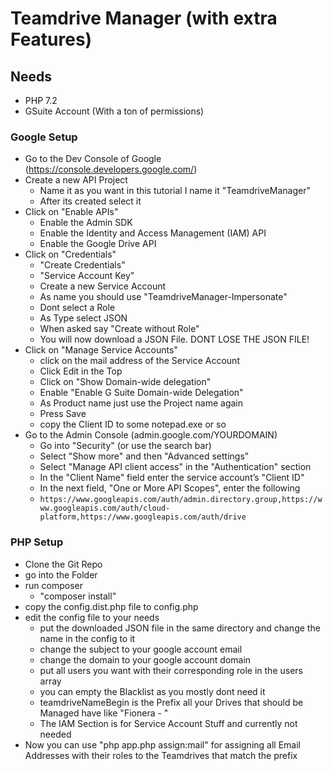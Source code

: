 # Teamdrive Manager (with extra Features)

## Needs
- PHP 7.2
- GSuite Account (With a ton of permissions)

### Google Setup
- Go to the Dev Console of Google (https://console.developers.google.com/)
- Create a new API Project
    - Name it as you want in this tutorial I name it "TeamdriveManager"
    - After its created select it
- Click on "Enable APIs"
    - Enable the Admin SDK
    - Enable the Identity and Access Management (IAM) API
    - Enable the Google Drive API
- Click on "Credentials"
    - "Create Credentials"
    - "Service Account Key"
    - Create a new Service Account
    - As name you should use "TeamdriveManager-Impersonate"
    - Dont select a Role
    - As Type select JSON
    - When asked say "Create without Role"
    - You will now download a JSON File. DONT LOSE THE JSON FILE!
- Click on "Manage Service Accounts"
    - click on the mail address of the Service Account
    - Click Edit in the Top
    - Click on "Show Domain-wide delegation"
    - Enable "Enable G Suite Domain-wide Delegation"
    - As Product name just use the Project name again
    - Press Save
    - copy the Client ID to some notepad.exe or so
- Go to the Admin Console (admin.google.com/YOURDOMAIN)
    - Go into "Security" (or use the search bar)
    - Select "Show more" and then "Advanced settings"
    - Select "Manage API client access" in the "Authentication" section
    - In the "Client Name" field enter the service account’s "Client ID"
    - In the next field, "One or More API Scopes", enter the following 
    - `https://www.googleapis.com/auth/admin.directory.group,https://www.googleapis.com/auth/cloud-platform,https://www.googleapis.com/auth/drive`

### PHP Setup
- Clone the Git Repo
- go into the Folder
- run composer
    - "composer install"
- copy the config.dist.php file to config.php
- edit the config file to your needs
    - put the downloaded JSON file in the same directory and change the name in the config to it
    - change the subject to your google account email
    - change the domain to your google account domain
    - put all users you want with their corresponding role in the users array
    - you can empty the Blacklist as you mostly dont need it
    - teamdriveNameBegin is the Prefix all your Drives that should be Managed have like "Fionera - "
    - The IAM Section is for Service Account Stuff and currently not needed
- Now you can use "php app.php assign:mail" for assigning all Email Addresses with their roles to the Teamdrives that match the prefix 
